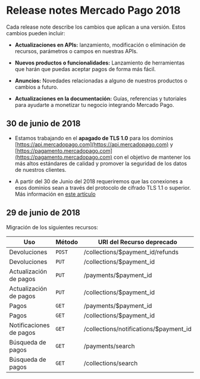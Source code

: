 # Release notes Mercado Pago 2018

Cada release note describe los cambios que aplican a una versión. Estos cambios pueden incluir:

- **Actualizaciones en APIs:** lanzamiento, modificación o eliminación de recursos, parámetros o campos en nuestras APIs.

- **Nuevos productos o funcionalidades:** Lanzamiento de herramientas que harán que puedas aceptar pagos de forma más fácil.

- **Anuncios:** Novedades relacionadas a alguno de nuestros productos o cambios a futuro.

- **Actualizaciones en la documentación:** Guías, referencias y tutoriales para ayudarte a monetizar tu negocio integrando Mercado Pago.

## 30 de junio de 2018

- Estamos trabajando en el **apagado de TLS 1.0** para los dominios [https://api.mercadopago.com](https://api.mercadopago.com) y [https://pagamento.mercadopago.com](https://pagamento.mercadopago.com) con el objetivo de mantener los más altos estándares de calidad y promover la seguridad de los datos de nuestros clientes.

- A partir  del 30 de Junio del 2018 requeriremos que las conexiones a esos dominios sean a través del protocolo de cifrado TLS 1.1 o superior. Más información en [este artículo](/guides/pci-compliant-merchants/disabling-tls-10)


## 29 de junio de 2018

Migración de los siguientes recursos:

| Uso                     | Método | URI del Recurso deprecado                      | URI del Recurso equivalente              |
|-------------------------|--------|----------------------------------------|----------------------------------|
| Devoluciones            | `POST` | /collections/$payment_id/refunds       | /v1/payments/$payment_id/refunds |
| Devoluciones            | `PUT`  | /collections/$payment_id               | /v1/payments/$payment_id/        |
| Actualización de pagos  | `PUT`  | /payments/$payment_id                  | /v1/payments/$payment_id/        |
| Actualización de pagos  | `PUT`  | /collections/$payment_id               | /v1/payments/$payment_id/        |
| Pagos                   | `GET`  | /payments/$payment_id                  | /v1/payments/$payment_id/        |
| Pagos                   | `GET`  | /collections/$payment_id               | /v1/payments/$payment_id/        |
| Notificaciones de pagos | `GET`  | /collections/notifications/$payment_id | /v1/payments/$payment_id/        |
| Búsqueda de pagos       | `GET`  | /payments/search                       | /v1/payments/search              |
| Búsqueda de pagos       | `GET`  | /collections/search                    | /v1/payments/search              |
